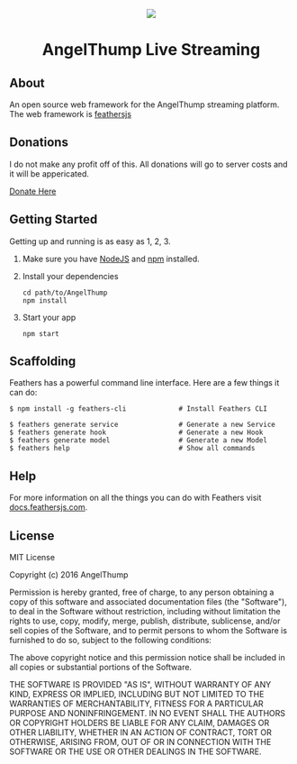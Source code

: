 <p align="center">
  <img src="http://i.imgur.com/OsIXQ4E.png">
</p>
<h1 align="center">AngelThump Live Streaming</h1>

> 

## About

An open source web framework for the AngelThump streaming platform. The web framework is [feathersjs](https://www.feathersjs.com)

## Donations
I do not make any profit off of this. All donations will go to server costs and it will be appericated.

[Donate Here](http://www.AngelThump.com/donate)

## Getting Started

Getting up and running is as easy as 1, 2, 3.

1. Make sure you have [NodeJS](https://nodejs.org/) and [npm](https://www.npmjs.com/) installed.
2. Install your dependencies
    
    ```
    cd path/to/AngelThump
    npm install
    ```

3. Start your app
    
    ```
    npm start
    ```

## Scaffolding

Feathers has a powerful command line interface. Here are a few things it can do:

```
$ npm install -g feathers-cli             # Install Feathers CLI

$ feathers generate service               # Generate a new Service
$ feathers generate hook                  # Generate a new Hook
$ feathers generate model                 # Generate a new Model
$ feathers help                           # Show all commands
```

## Help

For more information on all the things you can do with Feathers visit [docs.feathersjs.com](http://docs.feathersjs.com).

## License

MIT License

Copyright (c) 2016 AngelThump

Permission is hereby granted, free of charge, to any person obtaining a copy
of this software and associated documentation files (the "Software"), to deal
in the Software without restriction, including without limitation the rights
to use, copy, modify, merge, publish, distribute, sublicense, and/or sell
copies of the Software, and to permit persons to whom the Software is
furnished to do so, subject to the following conditions:

The above copyright notice and this permission notice shall be included in all
copies or substantial portions of the Software.

THE SOFTWARE IS PROVIDED "AS IS", WITHOUT WARRANTY OF ANY KIND, EXPRESS OR
IMPLIED, INCLUDING BUT NOT LIMITED TO THE WARRANTIES OF MERCHANTABILITY,
FITNESS FOR A PARTICULAR PURPOSE AND NONINFRINGEMENT. IN NO EVENT SHALL THE
AUTHORS OR COPYRIGHT HOLDERS BE LIABLE FOR ANY CLAIM, DAMAGES OR OTHER
LIABILITY, WHETHER IN AN ACTION OF CONTRACT, TORT OR OTHERWISE, ARISING FROM,
OUT OF OR IN CONNECTION WITH THE SOFTWARE OR THE USE OR OTHER DEALINGS IN THE
SOFTWARE.
